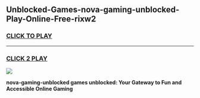 
## Unblocked-Games-nova-gaming-unblocked-Play-Online-Free-rixw2
<h3>
<a href="https://premium76.site?title=nova-gaming-unblocked&ref=26A">CLICK TO PLAY</a></h3>
<hr>

<h3>
<a href="https://premium76.site?title=nova-gaming-unblocked&ref=26A">CLICK 2 PLAY</a>
  
</h3>

<a href="https://premium76.site?title=nova-gaming-unblocked&ref=26A"><img src="https://clearcache.store/games.png"></a>


**nova-gaming-unblocked games unblocked: Your Gateway to Fun and Accessible Online Gaming**
